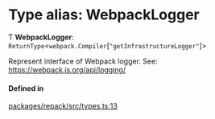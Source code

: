 # Type alias: WebpackLogger

Ƭ **WebpackLogger**: `ReturnType`<`webpack.Compiler`[``"getInfrastructureLogger"``]\>

Represent interface of Webpack logger.
See: https://webpack.js.org/api/logging/

#### Defined in

[packages/repack/src/types.ts:13](https://github.com/callstack/repack/blob/9e6a11a/packages/repack/src/types.ts#L13)
